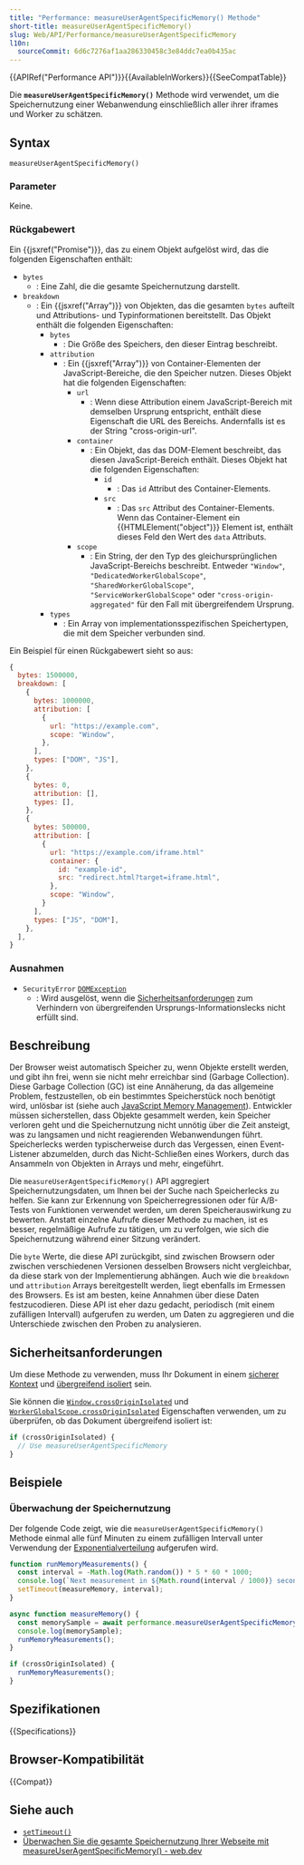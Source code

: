 ```yaml
---
title: "Performance: measureUserAgentSpecificMemory() Methode"
short-title: measureUserAgentSpecificMemory()
slug: Web/API/Performance/measureUserAgentSpecificMemory
l10n:
  sourceCommit: 6d6c7276af1aa286330458c3e84ddc7ea0b435ac
---
```


{{APIRef("Performance API")}}{{AvailableInWorkers}}{{SeeCompatTable}}

Die **`measureUserAgentSpecificMemory()`** Methode wird verwendet, um die Speichernutzung einer Webanwendung einschließlich aller ihrer iframes und Worker zu schätzen.

## Syntax

```js-nolint
measureUserAgentSpecificMemory()
```

### Parameter

Keine.

### Rückgabewert

Ein {{jsxref("Promise")}}, das zu einem Objekt aufgelöst wird, das die folgenden Eigenschaften enthält:

- `bytes`
  - : Eine Zahl, die die gesamte Speichernutzung darstellt.
- `breakdown`
  - : Ein {{jsxref("Array")}} von Objekten, das die gesamten `bytes` aufteilt und Attributions- und Typinformationen bereitstellt. Das Objekt enthält die folgenden Eigenschaften:
    - `bytes`
      - : Die Größe des Speichers, den dieser Eintrag beschreibt.
    - `attribution`
      - : Ein {{jsxref("Array")}} von Container-Elementen der JavaScript-Bereiche, die den Speicher nutzen. Dieses Objekt hat die folgenden Eigenschaften:
        - `url`
          - : Wenn diese Attribution einem JavaScript-Bereich mit demselben Ursprung entspricht, enthält diese Eigenschaft die URL des Bereichs. Andernfalls ist es der String "cross-origin-url".
        - `container`
          - : Ein Objekt, das das DOM-Element beschreibt, das diesen JavaScript-Bereich enthält. Dieses Objekt hat die folgenden Eigenschaften:
            - `id`
              - : Das `id` Attribut des Container-Elements.
            - `src`
              - : Das `src` Attribut des Container-Elements. Wenn das Container-Element ein {{HTMLElement("object")}} Element ist, enthält dieses Feld den Wert des `data` Attributs.
        - `scope`
          - : Ein String, der den Typ des gleichursprünglichen JavaScript-Bereichs beschreibt. Entweder `"Window"`, `"DedicatedWorkerGlobalScope"`, `"SharedWorkerGlobalScope"`, `"ServiceWorkerGlobalScope"` oder `"cross-origin-aggregated"` für den Fall mit übergreifendem Ursprung.
    - `types`
      - : Ein Array von implementationsspezifischen Speichertypen, die mit dem Speicher verbunden sind.

Ein Beispiel für einen Rückgabewert sieht so aus:

```js
{
  bytes: 1500000,
  breakdown: [
    {
      bytes: 1000000,
      attribution: [
        {
          url: "https://example.com",
          scope: "Window",
        },
      ],
      types: ["DOM", "JS"],
    },
    {
      bytes: 0,
      attribution: [],
      types: [],
    },
    {
      bytes: 500000,
      attribution: [
        {
          url: "https://example.com/iframe.html"
          container: {
            id: "example-id",
            src: "redirect.html?target=iframe.html",
          },
          scope: "Window",
        }
      ],
      types: ["JS", "DOM"],
    },
  ],
}
```

### Ausnahmen

- `SecurityError` [`DOMException`](/de/docs/Web/API/DOMException)
  - : Wird ausgelöst, wenn die [Sicherheitsanforderungen](#sicherheitsanforderungen) zum Verhindern von übergreifenden Ursprungs-Informationslecks nicht erfüllt sind.

## Beschreibung

Der Browser weist automatisch Speicher zu, wenn Objekte erstellt werden, und gibt ihn frei, wenn sie nicht mehr erreichbar sind (Garbage Collection). Diese Garbage Collection (GC) ist eine Annäherung, da das allgemeine Problem, festzustellen, ob ein bestimmtes Speicherstück noch benötigt wird, unlösbar ist (siehe auch [JavaScript Memory Management](/de/docs/Web/JavaScript/Memory_management)). Entwickler müssen sicherstellen, dass Objekte gesammelt werden, kein Speicher verloren geht und die Speichernutzung nicht unnötig über die Zeit ansteigt, was zu langsamen und nicht reagierenden Webanwendungen führt. Speicherlecks werden typischerweise durch das Vergessen, einen Event-Listener abzumelden, durch das Nicht-Schließen eines Workers, durch das Ansammeln von Objekten in Arrays und mehr, eingeführt.

Die `measureUserAgentSpecificMemory()` API aggregiert Speichernutzungsdaten, um Ihnen bei der Suche nach Speicherlecks zu helfen. Sie kann zur Erkennung von Speicherregressionen oder für A/B-Tests von Funktionen verwendet werden, um deren Speicherauswirkung zu bewerten. Anstatt einzelne Aufrufe dieser Methode zu machen, ist es besser, regelmäßige Aufrufe zu tätigen, um zu verfolgen, wie sich die Speichernutzung während einer Sitzung verändert.

Die `byte` Werte, die diese API zurückgibt, sind zwischen Browsern oder zwischen verschiedenen Versionen desselben Browsers nicht vergleichbar, da diese stark von der Implementierung abhängen. Auch wie die `breakdown` und `attribution` Arrays bereitgestellt werden, liegt ebenfalls im Ermessen des Browsers. Es ist am besten, keine Annahmen über diese Daten festzucodieren. Diese API ist eher dazu gedacht, periodisch (mit einem zufälligen Intervall) aufgerufen zu werden, um Daten zu aggregieren und die Unterschiede zwischen den Proben zu analysieren.

## Sicherheitsanforderungen

Um diese Methode zu verwenden, muss Ihr Dokument in einem [sicherer Kontext](/de/docs/Web/Security/Secure_Contexts) und [übergreifend isoliert](/de/docs/Web/API/Window/crossOriginIsolated) sein.

Sie können die [`Window.crossOriginIsolated`](/de/docs/Web/API/Window/crossOriginIsolated) und [`WorkerGlobalScope.crossOriginIsolated`](/de/docs/Web/API/WorkerGlobalScope/crossOriginIsolated) Eigenschaften verwenden, um zu überprüfen, ob das Dokument übergreifend isoliert ist:

```js
if (crossOriginIsolated) {
  // Use measureUserAgentSpecificMemory
}
```

## Beispiele

### Überwachung der Speichernutzung

Der folgende Code zeigt, wie die `measureUserAgentSpecificMemory()` Methode einmal alle fünf Minuten zu einem zufälligen Intervall unter Verwendung der [Exponentialverteilung](https://en.wikipedia.org/wiki/Exponential_distribution#Random_variate_generation) aufgerufen wird.

```js
function runMemoryMeasurements() {
  const interval = -Math.log(Math.random()) * 5 * 60 * 1000;
  console.log(`Next measurement in ${Math.round(interval / 1000)} seconds.`);
  setTimeout(measureMemory, interval);
}

async function measureMemory() {
  const memorySample = await performance.measureUserAgentSpecificMemory();
  console.log(memorySample);
  runMemoryMeasurements();
}

if (crossOriginIsolated) {
  runMemoryMeasurements();
}
```

## Spezifikationen

{{Specifications}}

## Browser-Kompatibilität

{{Compat}}

## Siehe auch

- [`setTimeout()`](/de/docs/Web/API/Window/setTimeout)
- [Überwachen Sie die gesamte Speichernutzung Ihrer Webseite mit measureUserAgentSpecificMemory() - web.dev](https://web.dev/articles/monitor-total-page-memory-usage)
